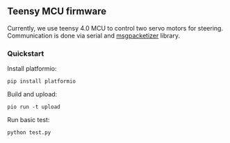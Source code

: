 ## Teensy MCU firmware

Currently, we use teensy 4.0 MCU to control two servo motors for steering. Communication is done via serial and [msgpacketizer](https://github.com/hideakitai/MsgPacketizer) library.

### Quickstart

Install platformio:
```
pip install platformio
```

Build and upload:
```
pio run -t upload
```

Run basic test:
```
python test.py
```
